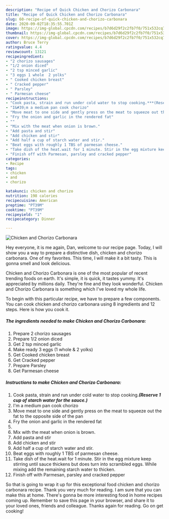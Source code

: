```yaml
---
description: "Recipe of Quick Chicken and Chorizo Carbonara"
title: "Recipe of Quick Chicken and Chorizo Carbonara"
slug: 60-recipe-of-quick-chicken-and-chorizo-carbonara
date: 2020-09-02T18:35:55.701Z
image: https://img-global.cpcdn.com/recipes/b7d6d29f2c2fb7f0/751x532cq70/chicken-and-chorizo-carbonara-recipe-main-photo.jpg
thumbnail: https://img-global.cpcdn.com/recipes/b7d6d29f2c2fb7f0/751x532cq70/chicken-and-chorizo-carbonara-recipe-main-photo.jpg
cover: https://img-global.cpcdn.com/recipes/b7d6d29f2c2fb7f0/751x532cq70/chicken-and-chorizo-carbonara-recipe-main-photo.jpg
author: Bruce Terry
ratingvalue: 4.4
reviewcount: 13121
recipeingredient:
- "2 chorizo sausages"
- "1/2 onion diced"
- "2 tsp minced garlic"
- "3 eggs 1 whole  2 yolks"
- " Cooked chicken breast"
- " Cracked pepper"
- " Parsley"
- " Parmesan cheese"
recipeinstructions:
- "Cook pasta, strain and run under cold water to stop cooking.***(Reserve 1 cup of starch water for the sauce.)***"
- "I&#39;m a medium pan cook chorizo"
- "Move meat to one side and gently press on the meat to squeeze out the fat to the opposite side of the pan"
- "Fry the onion and garlic in the rendered fat"
- ""
- "Mix with the meat when onion is brown."
- "Add pasta and stir"
- "Add chicken and stir"
- "Add half a cup of starch water and stir."
- "Beat eggs with roughly 1 TBS of parmesan cheese."
- "Take dish of the heat.wait for 1 minute. Stir in the egg mixture keep stirring until sauce thickens but does turn into scrambled eggs. While mixing add the remaining starch water to thicken."
- "Finish off with Parmesan, parsley and cracked pepper"
categories:
- Recipe
tags:
- chicken
- and
- chorizo

katakunci: chicken and chorizo 
nutrition: 198 calories
recipecuisine: American
preptime: "PT39M"
cooktime: "PT39M"
recipeyield: "1"
recipecategory: Dinner

---
```



![Chicken and Chorizo Carbonara](https://img-global.cpcdn.com/recipes/b7d6d29f2c2fb7f0/751x532cq70/chicken-and-chorizo-carbonara-recipe-main-photo.jpg)

Hey everyone, it is me again, Dan, welcome to our recipe page. Today, I will show you a way to prepare a distinctive dish, chicken and chorizo carbonara. One of my favorites. This time, I will make it a bit tasty. This is gonna smell and look delicious.



Chicken and Chorizo Carbonara is one of the most popular of recent trending foods on earth. It's simple, it is quick, it tastes yummy. It's appreciated by millions daily. They're fine and they look wonderful. Chicken and Chorizo Carbonara is something which I've loved my whole life.


To begin with this particular recipe, we have to prepare a few components. You can cook chicken and chorizo carbonara using 8 ingredients and 12 steps. Here is how you cook it.

<!--inarticleads1-->

##### The ingredients needed to make Chicken and Chorizo Carbonara:

1. Prepare 2 chorizo sausages
1. Prepare 1/2 onion diced
1. Get 2 tsp minced garlic
1. Make ready 3 eggs (1 whole &amp; 2 yolks)
1. Get  Cooked chicken breast
1. Get  Cracked pepper
1. Prepare  Parsley
1. Get  Parmesan cheese




<!--inarticleads2-->

##### Instructions to make Chicken and Chorizo Carbonara:

1. Cook pasta, strain and run under cold water to stop cooking.***(Reserve 1 cup of starch water for the sauce.)***
1. I&#39;m a medium pan cook chorizo
1. Move meat to one side and gently press on the meat to squeeze out the fat to the opposite side of the pan
1. Fry the onion and garlic in the rendered fat
1. 
1. Mix with the meat when onion is brown.
1. Add pasta and stir
1. Add chicken and stir
1. Add half a cup of starch water and stir.
1. Beat eggs with roughly 1 TBS of parmesan cheese.
1. Take dish of the heat.wait for 1 minute. Stir in the egg mixture keep stirring until sauce thickens but does turn into scrambled eggs. While mixing add the remaining starch water to thicken.
1. Finish off with Parmesan, parsley and cracked pepper




So that is going to wrap it up for this exceptional food chicken and chorizo carbonara recipe. Thank you very much for reading. I am sure that you can make this at home. There's gonna be more interesting food in home recipes coming up. Remember to save this page in your browser, and share it to your loved ones, friends and colleague. Thanks again for reading. Go on get cooking!
